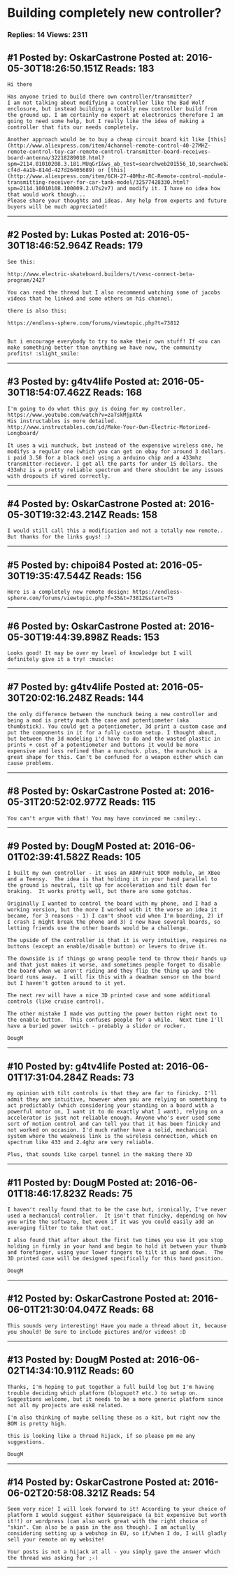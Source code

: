 # Building completely new controller?

### Replies: 14 Views: 2311

## \#1 Posted by: OskarCastrone Posted at: 2016-05-30T18:26:50.151Z Reads: 183

```
Hi there

Has anyone tried to build there own controller/transmitter?
I am not talking about modifying a controller like the Bad Wolf enclosure, but instead building a totally new controller build from the ground up. I am certainly no expert at electronics therefore I am going to need some help, but I really like the idea of making a controller that fits our needs completely. 

Another approach would be to buy a cheap circuit board kit like [this](http://www.aliexpress.com/item/4channel-remote-control-40-27MHZ-remote-control-toy-car-remote-control-transmitter-board-receives-board-antenna/32218289018.html?spm=2114.01010208.3.181.MUqGrI&ws_ab_test=searchweb201556_10,searchweb201602_4_10017_10021_507_10022_10020_10009_10008_10018_10019_101,searchweb201603_2&btsid=7cb54904-cf4d-4a1b-814d-427d26405689) or [this](http://www.aliexpress.com/item/6CH-27-40Mhz-RC-Remote-control-module-transmitting-receiver-for-car-tank-model/32577428330.html?spm=2114.10010108.100009.2.U7s2v7) and modify it. I have no idea how that would work though...
Please share your thoughts and ideas. Any help from experts and future buyers will be much appreciated!
```

---
## \#2 Posted by: Lukas Posted at: 2016-05-30T18:46:52.964Z Reads: 179

```
See this:

http://www.electric-skateboard.builders/t/vesc-connect-beta-program/2427

You can read the thread but I also recommend watching some of jacobs videos that he linked and some others on his channel.

there is also this:

https://endless-sphere.com/forums/viewtopic.php?t=73812


But i encourage everybody to try to make their own stuff! If <ou can make something better than anything we have now, the community profits! :slight_smile:
```

---
## \#3 Posted by: g4tv4life Posted at: 2016-05-30T18:54:07.462Z Reads: 168

```
I'm going to do what this guy is doing for my controller.
https://www.youtube.com/watch?v=zaTskMjpXtA
His instructables is more detailed.
http://www.instructables.com/id/Make-Your-Own-Electric-Motorized-Longboard/

It uses a wii nunchuck, but instead of the expensive wireless one, he modifys a regular one (which you can get on ebay for around 3 dollars. i paid 3.58 for a black one) using a arduino chip and a 433mhz transmitter-reciever. I got all the parts for under 15 dollars. the 433mhz is a pretty reliable spectrum and there shouldnt be any issues with dropouts if wired correctly.
```

---
## \#4 Posted by: OskarCastrone Posted at: 2016-05-30T19:32:43.214Z Reads: 158

```
I would still call this a modification and not a totally new remote.. But thanks for the links guys! :)
```

---
## \#5 Posted by: chipoi84 Posted at: 2016-05-30T19:35:47.544Z Reads: 156

```
Here is a completely new remote design: https://endless-sphere.com/forums/viewtopic.php?f=35&t=73812&start=75
```

---
## \#6 Posted by: OskarCastrone Posted at: 2016-05-30T19:44:39.898Z Reads: 153

```
Looks good! It may be over my level of knowledge but I will  definitely give it a try! :muscle:
```

---
## \#7 Posted by: g4tv4life Posted at: 2016-05-30T20:02:16.248Z Reads: 144

```
the only difference between the nunchuck being a new controller and being a mod is pretty much the case and potentiometer (aka thumbstick). You could get a potentiometer, 3d print a custom case and put the components in it for a fully custom setup. I thought about, but between the 3d modeling i'd have to do and the wasted plastic in prints + cost of a potentiometer and buttons it would be more expensive and less refined than a nunchuck. plus, the nunchuck is a great shape for this. Can't be confused for a weapon either which can cause problems.
```

---
## \#8 Posted by: OskarCastrone Posted at: 2016-05-31T20:52:02.977Z Reads: 115

```
You can't argue with that! You may have convinced me :smiley:.
```

---
## \#9 Posted by: DougM Posted at: 2016-06-01T02:39:41.582Z Reads: 105

```
I built my own controller - it uses an ADAFruit 9DOF module, an XBee and a Teensy.  The idea is that holding it in your hand parallel to the ground is neutral, tilt up for acceleration and tilt down for braking.  It works pretty well, but there are some gotchas.

Originally I wanted to control the board with my phone, and I had a working version, but the more I worked with it the worse an idea it became, for 3 reasons - 1) I can't shoot vid when I'm boarding, 2) if I crash I might break the phone and 3) I now have several boards, so letting friends use the other boards would be a challenge.

The upside of the controller is that it is very intuitive, requires no buttons (except an enable/disable button) or levers to drive it.

The downside is if things go wrong people tend to throw their hands up and that just makes it worse, and sometimes people forget to disable the board when we aren't riding and they flip the thing up and the board runs away.  I will fix this with a deadman sensor on the board but I haven't gotten around to it yet. 

The next rev will have a nice 3D printed case and some additional controls (like cruise control).

The other mistake I made was putting the power button right next to the enable button.  This confuses people for a while.  Next time I'll have a buried power switch - probably a slider or rocker.

DougM
```

---
## \#10 Posted by: g4tv4life Posted at: 2016-06-01T17:31:04.284Z Reads: 73

```
my opinion with tilt controls is that they are far to finicky. I'll admit they are intuitive, however when you are relying on something to act predictably (which considering your standing on a board with a powerful motor on, I want it to do exactly what I want), relying on a accelerator is just not reliable enough. Anyone who's ever used some sort of motion control and can tell you that it has been finicky and not worked on occasion. I'd much rather have a solid, mechanical system where the weakness link is the wireless connection, which on spectrum like 433 and 2.4ghz are very reliable.

Plus, that sounds like carpel tunnel in the making there XD
```

---
## \#11 Posted by: DougM Posted at: 2016-06-01T18:46:17.823Z Reads: 75

```
I haven't really found that to be the case but, ironically, I've never used a mechanical controller.  It isn't that finicky, depending on how you write the software, but even if it was you could easily add an averaging filter to take that out.

I also found that after about the first two times you use it you stop holding in firmly in your hand and begin to hold it between your thumb and forefinger, using your lower fingers to tilt it up and down.  The 3D printed case will be designed specifically for this hand position.

DougM
```

---
## \#12 Posted by: OskarCastrone Posted at: 2016-06-01T21:30:04.047Z Reads: 68

```
This sounds very interesting! Have you made a thread about it, because you should! Be sure to include pictures and/or videos! :D
```

---
## \#13 Posted by: DougM Posted at: 2016-06-02T14:34:10.911Z Reads: 60

```
Thanks, I'm hoping to put together a full build log but I'm having trouble deciding which platform (blogspot? etc.) to setup on.  Suggestions welcome, but it needs to be a more generic platform since not all my projects are esk8 related.

I'm also thinking of maybe selling these as a kit, but right now the BOM is pretty high.

this is looking like a thread hijack, if so please pm me any suggestions.

DougM
```

---
## \#14 Posted by: OskarCastrone Posted at: 2016-06-02T20:58:08.321Z Reads: 54

```
Seem very nice! I will look forward to it! According to your choice of platform I would suggest either Squarespace (a bit expensive but worth it!!) or wordpress (can also work great with the right choice of "skin". Can also be a pain in the ass though). I am actually considering setting up a webshop in EU, so if/when I do, I will gladly sell your remote on my website!

Your posts is not a hijack at all - you simply gave the answer which the thread was asking for ;-)
```

---
